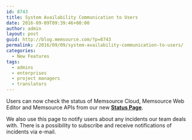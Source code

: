 ```yaml
---
id: 8743
title: System Availability Communication to Users
date: 2016-09-09T09:39:46+00:00
author: admin
layout: post
guid: http://blog.memsource.com/?p=8743
permalink: /2016/09/09/system-availability-communication-to-users/
categories:
  - New Features
tags:
  - admins
  - enterprises
  - project managers
  - translators
---
```

Users can now check the status of Memsource Cloud, Memsource Web Editor and Memsource APIs from our new [**Status Page**](http://status.memsource.com).

We also use this page to notify users about any incidents our team deals with. There is a possibility to subscribe and receive notifications of incidents via e-mail.